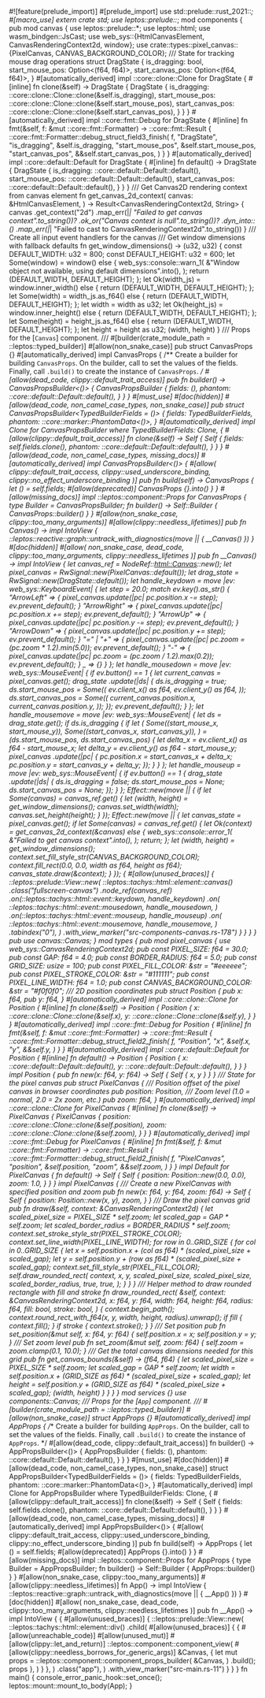 #![feature(prelude_import)]
#[prelude_import]
use std::prelude::rust_2021::*;
#[macro_use]
extern crate std;
use leptos::prelude::*;
mod components {
    pub mod canvas {
        use leptos::prelude::*;
        use leptos::html;
        use wasm_bindgen::JsCast;
        use web_sys::{HtmlCanvasElement, CanvasRenderingContext2d, window};
        use crate::types::pixel_canvas::{PixelCanvas, CANVAS_BACKGROUND_COLOR};
        /// State for tracking mouse drag operations
        struct DragState {
            is_dragging: bool,
            start_mouse_pos: Option<(f64, f64)>,
            start_canvas_pos: Option<(f64, f64)>,
        }
        #[automatically_derived]
        impl ::core::clone::Clone for DragState {
            #[inline]
            fn clone(&self) -> DragState {
                DragState {
                    is_dragging: ::core::clone::Clone::clone(&self.is_dragging),
                    start_mouse_pos: ::core::clone::Clone::clone(&self.start_mouse_pos),
                    start_canvas_pos: ::core::clone::Clone::clone(&self.start_canvas_pos),
                }
            }
        }
        #[automatically_derived]
        impl ::core::fmt::Debug for DragState {
            #[inline]
            fn fmt(&self, f: &mut ::core::fmt::Formatter) -> ::core::fmt::Result {
                ::core::fmt::Formatter::debug_struct_field3_finish(
                    f,
                    "DragState",
                    "is_dragging",
                    &self.is_dragging,
                    "start_mouse_pos",
                    &self.start_mouse_pos,
                    "start_canvas_pos",
                    &&self.start_canvas_pos,
                )
            }
        }
        #[automatically_derived]
        impl ::core::default::Default for DragState {
            #[inline]
            fn default() -> DragState {
                DragState {
                    is_dragging: ::core::default::Default::default(),
                    start_mouse_pos: ::core::default::Default::default(),
                    start_canvas_pos: ::core::default::Default::default(),
                }
            }
        }
        /// Get Canvas2D rendering context from canvas element
        fn get_canvas_2d_context(
            canvas: &HtmlCanvasElement,
        ) -> Result<CanvasRenderingContext2d, String> {
            canvas
                .get_context("2d")
                .map_err(|_| "Failed to get canvas context".to_string())?
                .ok_or("Canvas context is null".to_string())?
                .dyn_into::<CanvasRenderingContext2d>()
                .map_err(|_| "Failed to cast to CanvasRenderingContext2d".to_string())
        }
        /// Create all input event handlers for the canvas
        /// Get window dimensions with fallback defaults
        fn get_window_dimensions() -> (u32, u32) {
            const DEFAULT_WIDTH: u32 = 800;
            const DEFAULT_HEIGHT: u32 = 600;
            let Some(window) = window() else {
                web_sys::console::warn_1(
                    &"Window object not available, using default dimensions".into(),
                );
                return (DEFAULT_WIDTH, DEFAULT_HEIGHT);
            };
            let Ok(width_js) = window.inner_width() else {
                return (DEFAULT_WIDTH, DEFAULT_HEIGHT);
            };
            let Some(width) = width_js.as_f64() else {
                return (DEFAULT_WIDTH, DEFAULT_HEIGHT);
            };
            let width = width as u32;
            let Ok(height_js) = window.inner_height() else {
                return (DEFAULT_WIDTH, DEFAULT_HEIGHT);
            };
            let Some(height) = height_js.as_f64() else {
                return (DEFAULT_WIDTH, DEFAULT_HEIGHT);
            };
            let height = height as u32;
            (width, height)
        }
        /// Props for the [`Canvas`] component.
        ///
        #[builder(crate_module_path = ::leptos::typed_builder)]
        #[allow(non_snake_case)]
        pub struct CanvasProps {}
        #[automatically_derived]
        impl CanvasProps {
            /**
                Create a builder for building `CanvasProps`.
                On the builder, call  to set the values of the fields.
                Finally, call `.build()` to create the instance of `CanvasProps`.
                */
            #[allow(dead_code, clippy::default_trait_access)]
            pub fn builder() -> CanvasPropsBuilder<()> {
                CanvasPropsBuilder {
                    fields: (),
                    phantom: ::core::default::Default::default(),
                }
            }
        }
        #[must_use]
        #[doc(hidden)]
        #[allow(dead_code, non_camel_case_types, non_snake_case)]
        pub struct CanvasPropsBuilder<TypedBuilderFields = ()> {
            fields: TypedBuilderFields,
            phantom: ::core::marker::PhantomData<()>,
        }
        #[automatically_derived]
        impl<TypedBuilderFields> Clone for CanvasPropsBuilder<TypedBuilderFields>
        where
            TypedBuilderFields: Clone,
        {
            #[allow(clippy::default_trait_access)]
            fn clone(&self) -> Self {
                Self {
                    fields: self.fields.clone(),
                    phantom: ::core::default::Default::default(),
                }
            }
        }
        #[allow(dead_code, non_camel_case_types, missing_docs)]
        #[automatically_derived]
        impl CanvasPropsBuilder<()> {
            #[allow(
                clippy::default_trait_access,
                clippy::used_underscore_binding,
                clippy::no_effect_underscore_binding
            )]
            pub fn build(self) -> CanvasProps {
                let () = self.fields;
                #[allow(deprecated)] CanvasProps {}.into()
            }
        }
        #[allow(missing_docs)]
        impl ::leptos::component::Props for CanvasProps {
            type Builder = CanvasPropsBuilder;
            fn builder() -> Self::Builder {
                CanvasProps::builder()
            }
        }
        #[allow(non_snake_case, clippy::too_many_arguments)]
        #[allow(clippy::needless_lifetimes)]
        pub fn Canvas() -> impl IntoView {
            ::leptos::reactive::graph::untrack_with_diagnostics(move || { __Canvas() })
        }
        #[doc(hidden)]
        #[allow(
            non_snake_case,
            dead_code,
            clippy::too_many_arguments,
            clippy::needless_lifetimes
        )]
        pub fn __Canvas() -> impl IntoView {
            let canvas_ref = NodeRef::<html::Canvas>::new();
            let pixel_canvas = RwSignal::new(PixelCanvas::default());
            let drag_state = RwSignal::new(DragState::default());
            let handle_keydown = move |ev: web_sys::KeyboardEvent| {
                let step = 20.0;
                match ev.key().as_str() {
                    "ArrowLeft" => {
                        pixel_canvas.update(|pc| pc.position.x -= step);
                        ev.prevent_default();
                    }
                    "ArrowRight" => {
                        pixel_canvas.update(|pc| pc.position.x += step);
                        ev.prevent_default();
                    }
                    "ArrowUp" => {
                        pixel_canvas.update(|pc| pc.position.y -= step);
                        ev.prevent_default();
                    }
                    "ArrowDown" => {
                        pixel_canvas.update(|pc| pc.position.y += step);
                        ev.prevent_default();
                    }
                    "=" | "+" => {
                        pixel_canvas.update(|pc| pc.zoom = (pc.zoom * 1.2).min(5.0));
                        ev.prevent_default();
                    }
                    "-" => {
                        pixel_canvas.update(|pc| pc.zoom = (pc.zoom / 1.2).max(0.2));
                        ev.prevent_default();
                    }
                    _ => {}
                }
            };
            let handle_mousedown = move |ev: web_sys::MouseEvent| {
                if ev.button() == 1 {
                    let current_canvas = pixel_canvas.get();
                    drag_state
                        .update(|ds| {
                            ds.is_dragging = true;
                            ds.start_mouse_pos = Some((
                                ev.client_x() as f64,
                                ev.client_y() as f64,
                            ));
                            ds.start_canvas_pos = Some((
                                current_canvas.position.x,
                                current_canvas.position.y,
                            ));
                        });
                    ev.prevent_default();
                }
            };
            let handle_mousemove = move |ev: web_sys::MouseEvent| {
                let ds = drag_state.get();
                if ds.is_dragging {
                    if let (
                        Some((start_mouse_x, start_mouse_y)),
                        Some((start_canvas_x, start_canvas_y)),
                    ) = (ds.start_mouse_pos, ds.start_canvas_pos) {
                        let delta_x = ev.client_x() as f64 - start_mouse_x;
                        let delta_y = ev.client_y() as f64 - start_mouse_y;
                        pixel_canvas
                            .update(|pc| {
                                pc.position.x = start_canvas_x + delta_x;
                                pc.position.y = start_canvas_y + delta_y;
                            });
                    }
                }
            };
            let handle_mouseup = move |ev: web_sys::MouseEvent| {
                if ev.button() == 1 {
                    drag_state
                        .update(|ds| {
                            ds.is_dragging = false;
                            ds.start_mouse_pos = None;
                            ds.start_canvas_pos = None;
                        });
                }
            };
            Effect::new(move |_| {
                if let Some(canvas) = canvas_ref.get() {
                    let (width, height) = get_window_dimensions();
                    canvas.set_width(width);
                    canvas.set_height(height);
                }
            });
            Effect::new(move |_| {
                let canvas_state = pixel_canvas.get();
                if let Some(canvas) = canvas_ref.get() {
                    let Ok(context) = get_canvas_2d_context(&canvas) else {
                        web_sys::console::error_1(
                            &"Failed to get canvas context".into(),
                        );
                        return;
                    };
                    let (width, height) = get_window_dimensions();
                    context.set_fill_style_str(CANVAS_BACKGROUND_COLOR);
                    context.fill_rect(0.0, 0.0, width as f64, height as f64);
                    canvas_state.draw(&context);
                }
            });
            {
                #[allow(unused_braces)]
                {
                    ::leptos::prelude::View::new(
                            ::leptos::tachys::html::element::canvas()
                                .class("fullscreen-canvas")
                                .node_ref(canvas_ref)
                                .on(::leptos::tachys::html::event::keydown, handle_keydown)
                                .on(
                                    ::leptos::tachys::html::event::mousedown,
                                    handle_mousedown,
                                )
                                .on(::leptos::tachys::html::event::mouseup, handle_mouseup)
                                .on(
                                    ::leptos::tachys::html::event::mousemove,
                                    handle_mousemove,
                                )
                                .tabindex("0"),
                        )
                        .with_view_marker("src-components-canvas.rs-178")
                }
            }
        }
    }
    pub use canvas::Canvas;
}
mod types {
    pub mod pixel_canvas {
        use web_sys::CanvasRenderingContext2d;
        pub const PIXEL_SIZE: f64 = 30.0;
        pub const GAP: f64 = 4.0;
        pub const BORDER_RADIUS: f64 = 5.0;
        pub const GRID_SIZE: usize = 100;
        pub const PIXEL_FILL_COLOR: &str = "#eeeeee";
        pub const PIXEL_STROKE_COLOR: &str = "#111111";
        pub const PIXEL_LINE_WIDTH: f64 = 1.0;
        pub const CANVAS_BACKGROUND_COLOR: &str = "#f0f0f0";
        /// 2D position coordinates
        pub struct Position {
            pub x: f64,
            pub y: f64,
        }
        #[automatically_derived]
        impl ::core::clone::Clone for Position {
            #[inline]
            fn clone(&self) -> Position {
                Position {
                    x: ::core::clone::Clone::clone(&self.x),
                    y: ::core::clone::Clone::clone(&self.y),
                }
            }
        }
        #[automatically_derived]
        impl ::core::fmt::Debug for Position {
            #[inline]
            fn fmt(&self, f: &mut ::core::fmt::Formatter) -> ::core::fmt::Result {
                ::core::fmt::Formatter::debug_struct_field2_finish(
                    f,
                    "Position",
                    "x",
                    &self.x,
                    "y",
                    &&self.y,
                )
            }
        }
        #[automatically_derived]
        impl ::core::default::Default for Position {
            #[inline]
            fn default() -> Position {
                Position {
                    x: ::core::default::Default::default(),
                    y: ::core::default::Default::default(),
                }
            }
        }
        impl Position {
            pub fn new(x: f64, y: f64) -> Self {
                Self { x, y }
            }
        }
        /// State for the pixel canvas
        pub struct PixelCanvas {
            /// Position offset of the pixel canvas in browser coordinates
            pub position: Position,
            /// Zoom level (1.0 = normal, 2.0 = 2x zoom, etc.)
            pub zoom: f64,
        }
        #[automatically_derived]
        impl ::core::clone::Clone for PixelCanvas {
            #[inline]
            fn clone(&self) -> PixelCanvas {
                PixelCanvas {
                    position: ::core::clone::Clone::clone(&self.position),
                    zoom: ::core::clone::Clone::clone(&self.zoom),
                }
            }
        }
        #[automatically_derived]
        impl ::core::fmt::Debug for PixelCanvas {
            #[inline]
            fn fmt(&self, f: &mut ::core::fmt::Formatter) -> ::core::fmt::Result {
                ::core::fmt::Formatter::debug_struct_field2_finish(
                    f,
                    "PixelCanvas",
                    "position",
                    &self.position,
                    "zoom",
                    &&self.zoom,
                )
            }
        }
        impl Default for PixelCanvas {
            fn default() -> Self {
                Self {
                    position: Position::new(0.0, 0.0),
                    zoom: 1.0,
                }
            }
        }
        impl PixelCanvas {
            /// Create a new PixelCanvas with specified position and zoom
            pub fn new(x: f64, y: f64, zoom: f64) -> Self {
                Self {
                    position: Position::new(x, y),
                    zoom,
                }
            }
            /// Draw the pixel canvas grid
            pub fn draw(&self, context: &CanvasRenderingContext2d) {
                let scaled_pixel_size = PIXEL_SIZE * self.zoom;
                let scaled_gap = GAP * self.zoom;
                let scaled_border_radius = BORDER_RADIUS * self.zoom;
                context.set_stroke_style_str(PIXEL_STROKE_COLOR);
                context.set_line_width(PIXEL_LINE_WIDTH);
                for row in 0..GRID_SIZE {
                    for col in 0..GRID_SIZE {
                        let x = self.position.x
                            + (col as f64) * (scaled_pixel_size + scaled_gap);
                        let y = self.position.y
                            + (row as f64) * (scaled_pixel_size + scaled_gap);
                        context.set_fill_style_str(PIXEL_FILL_COLOR);
                        self.draw_rounded_rect(
                            context,
                            x,
                            y,
                            scaled_pixel_size,
                            scaled_pixel_size,
                            scaled_border_radius,
                            true,
                            true,
                        );
                    }
                }
            }
            /// Helper method to draw rounded rectangle with fill and stroke
            fn draw_rounded_rect(
                &self,
                context: &CanvasRenderingContext2d,
                x: f64,
                y: f64,
                width: f64,
                height: f64,
                radius: f64,
                fill: bool,
                stroke: bool,
            ) {
                context.begin_path();
                context.round_rect_with_f64(x, y, width, height, radius).unwrap();
                if fill {
                    context.fill();
                }
                if stroke {
                    context.stroke();
                }
            }
            /// Set position
            pub fn set_position(&mut self, x: f64, y: f64) {
                self.position.x = x;
                self.position.y = y;
            }
            /// Set zoom level
            pub fn set_zoom(&mut self, zoom: f64) {
                self.zoom = zoom.clamp(0.1, 10.0);
            }
            /// Get the total canvas dimensions needed for this grid
            pub fn get_canvas_bounds(&self) -> (f64, f64) {
                let scaled_pixel_size = PIXEL_SIZE * self.zoom;
                let scaled_gap = GAP * self.zoom;
                let width = self.position.x
                    + (GRID_SIZE as f64) * (scaled_pixel_size + scaled_gap);
                let height = self.position.y
                    + (GRID_SIZE as f64) * (scaled_pixel_size + scaled_gap);
                (width, height)
            }
        }
    }
}
mod services {}
use components::Canvas;
/// Props for the [`App`] component.
///
#[builder(crate_module_path = ::leptos::typed_builder)]
#[allow(non_snake_case)]
struct AppProps {}
#[automatically_derived]
impl AppProps {
    /**
                Create a builder for building `AppProps`.
                On the builder, call  to set the values of the fields.
                Finally, call `.build()` to create the instance of `AppProps`.
                */
    #[allow(dead_code, clippy::default_trait_access)]
    fn builder() -> AppPropsBuilder<()> {
        AppPropsBuilder {
            fields: (),
            phantom: ::core::default::Default::default(),
        }
    }
}
#[must_use]
#[doc(hidden)]
#[allow(dead_code, non_camel_case_types, non_snake_case)]
struct AppPropsBuilder<TypedBuilderFields = ()> {
    fields: TypedBuilderFields,
    phantom: ::core::marker::PhantomData<()>,
}
#[automatically_derived]
impl<TypedBuilderFields> Clone for AppPropsBuilder<TypedBuilderFields>
where
    TypedBuilderFields: Clone,
{
    #[allow(clippy::default_trait_access)]
    fn clone(&self) -> Self {
        Self {
            fields: self.fields.clone(),
            phantom: ::core::default::Default::default(),
        }
    }
}
#[allow(dead_code, non_camel_case_types, missing_docs)]
#[automatically_derived]
impl AppPropsBuilder<()> {
    #[allow(
        clippy::default_trait_access,
        clippy::used_underscore_binding,
        clippy::no_effect_underscore_binding
    )]
    pub fn build(self) -> AppProps {
        let () = self.fields;
        #[allow(deprecated)] AppProps {}.into()
    }
}
#[allow(missing_docs)]
impl ::leptos::component::Props for AppProps {
    type Builder = AppPropsBuilder;
    fn builder() -> Self::Builder {
        AppProps::builder()
    }
}
#[allow(non_snake_case, clippy::too_many_arguments)]
#[allow(clippy::needless_lifetimes)]
fn App() -> impl IntoView {
    ::leptos::reactive::graph::untrack_with_diagnostics(move || { __App() })
}
#[doc(hidden)]
#[allow(
    non_snake_case,
    dead_code,
    clippy::too_many_arguments,
    clippy::needless_lifetimes
)]
pub fn __App() -> impl IntoView {
    {
        #[allow(unused_braces)]
        {
            ::leptos::prelude::View::new(
                    ::leptos::tachys::html::element::div()
                        .child(
                            #[allow(unused_braces)]
                            {
                                {
                                    #[allow(unreachable_code)] #[allow(unused_mut)]
                                    #[allow(clippy::let_and_return)]
                                    ::leptos::component::component_view(
                                        #[allow(clippy::needless_borrows_for_generic_args)]
                                        &Canvas,
                                        {
                                            let mut props = ::leptos::component::component_props_builder(
                                                    &Canvas,
                                                )
                                                .build();
                                            props
                                        },
                                    )
                                }
                            },
                        )
                        .class("app"),
                )
                .with_view_marker("src-main.rs-11")
        }
    }
}
fn main() {
    console_error_panic_hook::set_once();
    leptos::mount::mount_to_body(App);
}
